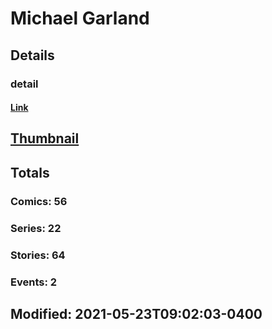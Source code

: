 # Michael  Garland 
## Details
### detail
#### [Link](http://marvel.com/comics/creators/12981/michael_garland?utm_campaign=apiRef&utm_source=225578a89fc76f3d20fbffda5d17a88d)
## [Thumbnail](http://i.annihil.us/u/prod/marvel/i/mg/b/40/image_not_available.jpg)
## Totals
### Comics: 56
### Series: 22
### Stories: 64
### Events: 2
## Modified: 2021-05-23T09:02:03-0400